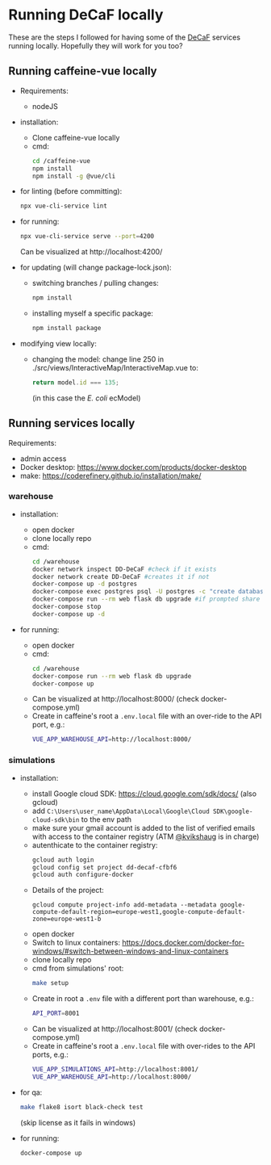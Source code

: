 # Running DeCaF locally

These are the steps I followed for having some of the [DeCaF](https://github.com/DD-DeCaF) services running locally. Hopefully they will work for you too?

## Running caffeine-vue locally

* Requirements:
  - nodeJS

* installation:
  - Clone caffeine-vue locally
  - cmd:
    ```bash
    cd /caffeine-vue
    npm install
    npm install -g @vue/cli
    ```

* for linting (before committing):
  ```bash
  npx vue-cli-service lint
  ```

* for running:
  ```bash
  npx vue-cli-service serve --port=4200
  ```
  Can be visualized at http://localhost:4200/

* for updating (will change package-lock.json):
  * switching branches / pulling changes:
    ```bash
    npm install
    ```
  * installing myself a specific package:
    ```bash
    npm install package
    ```
* modifying view locally:
  - changing the model:
    change line 250 in ./src/views/InteractiveMap/InteractiveMap.vue to:
    ```js
    return model.id === 135;
    ```
    (in this case the _E. coli_ ecModel)

## Running services locally

Requirements:

* admin access
* Docker desktop: https://www.docker.com/products/docker-desktop
* make: https://coderefinery.github.io/installation/make/

### warehouse

* installation:
  - open docker
  - clone locally repo
  - cmd:
    ```bash
    cd /warehouse
    docker network inspect DD-DeCaF #check if it exists
    docker network create DD-DeCaF #creates it if not
    docker-compose up -d postgres
    docker-compose exec postgres psql -U postgres -c "create database testing;"
    docker-compose run --rm web flask db upgrade #if prompted share access to C drive + give password to docker pop-up
    docker-compose stop
    docker-compose up -d
    ```

* for running:
  - open docker
  - cmd:
    ```bash
    cd /warehouse
    docker-compose run --rm web flask db upgrade
    docker-compose up
    ```
  - Can be visualized at http://localhost:8000/ (check docker-compose.yml)
  - Create in caffeine's root a `.env.local` file with an over-ride to the API port, e.g.:
    ```bash
    VUE_APP_WAREHOUSE_API=http://localhost:8000/
    ```

### simulations

* installation:
  - install Google cloud SDK: https://cloud.google.com/sdk/docs/ (also gcloud)
  - add `C:\Users\user_name\AppData\Local\Google\Cloud SDK\google-cloud-sdk\bin` to the env path
  - make sure your gmail account is added to the list of verified emails with access to the container registry (ATM [@kvikshaug](https://github.com/kvikshaug) is in charge)
  - autenthicate to the container registry:
    ```bash
    gcloud auth login
    gcloud config set project dd-decaf-cfbf6
    gcloud auth configure-docker
    ```
  - Details of the project:
    ```
    gcloud compute project-info add-metadata --metadata google-compute-default-region=europe-west1,google-compute-default-zone=europe-west1-b
    ```
  - open docker
  - Switch to linux containers: https://docs.docker.com/docker-for-windows/#switch-between-windows-and-linux-containers
  - clone locally repo
  - cmd from simulations' root:
    ```bash
    make setup
    ```
  - Create in root a `.env` file with a different port than warehouse, e.g.:
    ```bash
    API_PORT=8001
    ```
  - Can be visualized at http://localhost:8001/ (check docker-compose.yml)
  - Create in caffeine's root a `.env.local` file with over-rides to the API ports, e.g.:
    ```bash
    VUE_APP_SIMULATIONS_API=http://localhost:8001/
    VUE_APP_WAREHOUSE_API=http://localhost:8000/
    ```

* for qa:
  ```bash
  make flake8 isort black-check test
  ```
  (skip license as it fails in windows)

* for running:

  ```bash
  docker-compose up
  ```
